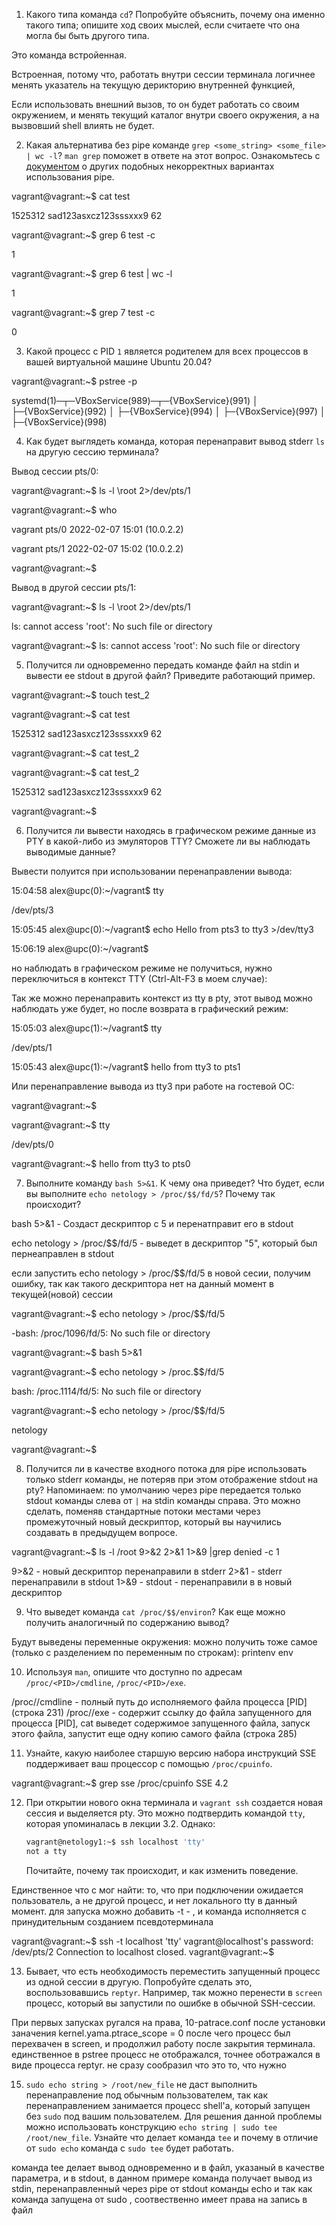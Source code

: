 
1. Какого типа команда `cd`? Попробуйте объяснить, почему она именно такого типа; опишите ход своих мыслей, если считаете что она могла бы быть другого типа.

Это команда встройенная.

Встроенная, потому что, работать внутри сессии терминала логичнее менять указатель на текущую дерикторию внутренней функцией, 

Если использовать внешний вызов, то он будет работать со своим окружением, и менять текущий каталог внутри своего окружения, а на вызвовший shell влиять не будет.  


2. Какая альтернатива без pipe команде `grep <some_string> <some_file> | wc -l`? `man grep` поможет в ответе на этот вопрос. Ознакомьтесь с [документом](http://www.smallo.ruhr.de/award.html) о других подобных некорректных вариантах использования pipe.

vagrant@vagrant:~$ cat test

1525312 sad123asxcz123sssxxx9 62

vagrant@vagrant:~$ grep 6 test -c

1

vagrant@vagrant:~$ grep 6 test | wc -l

1

vagrant@vagrant:~$ grep 7 test -c

0


3. Какой процесс с PID `1` является родителем для всех процессов в вашей виртуальной машине Ubuntu 20.04?


vagrant@vagrant:~$ pstree -p

systemd(1)─┬─VBoxService(989)─┬─{VBoxService}(991)
           │                  ├─{VBoxService}(992)
           │                  ├─{VBoxService}(994)
           │                  ├─{VBoxService}(997)
           │                  ├─{VBoxService}(998)

4. Как будет выглядеть команда, которая перенаправит вывод stderr `ls` на другую сессию терминала?

Вывод сессии pts/0:

vagrant@vagrant:~$ ls -l \root 2>/dev/pts/1

vagrant@vagrant:~$ who

vagrant  pts/0        2022-02-07 15:01 (10.0.2.2)

vagrant  pts/1        2022-02-07 15:02 (10.0.2.2)

vagrant@vagrant:~$

Вывод в другой сессии pts/1:

vagrant@vagrant:~$ ls -l \root 2>/dev/pts/1

ls: cannot access 'root': No such file or directory

vagrant@vagrant:~$ ls: cannot access 'root': No such file or directory


5. Получится ли одновременно передать команде файл на stdin и вывести ее stdout в другой файл? Приведите работающий пример.

vagrant@vagrant:~$ touch test_2

vagrant@vagrant:~$ cat test

1525312 sad123asxcz123sssxxx9 62

vagrant@vagrant:~$ cat <test >test_2

vagrant@vagrant:~$ cat test_2

1525312 sad123asxcz123sssxxx9 62

vagrant@vagrant:~$

6. Получится ли вывести находясь в графическом режиме данные из PTY в какой-либо из эмуляторов TTY? Сможете ли вы наблюдать выводимые данные?

Вывести полуится при использовании перенаправлении вывода:
    
15:04:58 alex@upc(0):~/vagrant$ tty
   
 /dev/pts/3
   
 15:05:45 alex@upc(0):~/vagrant$ echo Hello from pts3 to tty3 >/dev/tty3
  
 15:06:19 alex@upc(0):~/vagrant$ 

но наблюдать в графическом режиме не получиться, нужно переключиться в контекст TTY (Ctrl-Alt-F3 в моем случае):


Так же можно перенаправить контекст из tty в pty, этот вывод можно наблюдать уже будет, но после возврата в графический режим:
    
15:05:03 alex@upc(1):~/vagrant$ tty

/dev/pts/1

15:05:43 alex@upc(1):~/vagrant$ hello from tty3 to pts1


Или перенаправление вывода из tty3 при работе на гостевой ОС:
   
 vagrant@vagrant:~$ 
    
vagrant@vagrant:~$ tty
    
/dev/pts/0
    
vagrant@vagrant:~$ hello from tty3 to pts0

7. Выполните команду `bash 5>&1`. К чему она приведет? Что будет, если вы выполните `echo netology > /proc/$$/fd/5`? Почему так происходит?

bash 5>&1 - Создаст дескриптор с 5 и перенатправит его в stdout

echo netology > /proc/$$/fd/5 - выведет в дескриптор "5", который был пернеаправлен в stdout

если запустить echo netology > /proc/$$/fd/5 в новой сесии, получим ошибку, так как такого дескриптора нет на данный момент в текущей(новой) сессии

    
vagrant@vagrant:~$ echo netology > /proc/$$/fd/5

-bash: /proc/1096/fd/5: No such file or directory

vagrant@vagrant:~$ bash 5>&1

vagrant@vagrant:~$ echo netology > /proc.$$/fd/5

bash: /proc.1114/fd/5: No such file or directory

vagrant@vagrant:~$ echo netology > /proc/$$/fd/5

netology

vagrant@vagrant:~$ 

8. Получится ли в качестве входного потока для pipe использовать только stderr команды, не потеряв при этом отображение stdout на pty? Напоминаем: по умолчанию через pipe передается только stdout команды слева от `|` на stdin команды справа.
Это можно сделать, поменяв стандартные потоки местами через промежуточный новый дескриптор, который вы научились создавать в предыдущем вопросе.

vagrant@vagrant:~$ ls -l /root 9>&2 2>&1 1>&9 |grep denied -c 
1

9>&2 - новый дескриптор перенаправили в stderr
2>&1 - stderr перенаправили в stdout 
1>&9 - stdout - перенаправили в в новый дескриптор

9. Что выведет команда `cat /proc/$$/environ`? Как еще можно получить аналогичный по содержанию вывод?

Будут выведены переменные окружения:
можно получить тоже самое (только с разделением по переменным по строкам):
printenv
env

10. Используя `man`, опишите что доступно по адресам `/proc/<PID>/cmdline`, `/proc/<PID>/exe`.

/proc/<PID>/cmdline - полный путь до исполняемого файла процесса [PID]  (строка 231)
/proc/<PID>/exe - содержит ссылку до файла запущенного для процесса [PID], 
                        cat выведет содержимое запущенного файла, 
                        запуск этого файла,  запустит еще одну копию самого файла  (строка 285)

11. Узнайте, какую наиболее старшую версию набора инструкций SSE поддерживает ваш процессор с помощью `/proc/cpuinfo`.

vagrant@vagrant:~$ grep sse /proc/cpuinfo
SSE 4.2

12. При открытии нового окна терминала и `vagrant ssh` создается новая сессия и выделяется pty. Это можно подтвердить командой `tty`, которая упоминалась в лекции 3.2. Однако:

     ```bash
     vagrant@netology1:~$ ssh localhost 'tty'
     not a tty
     ```

     Почитайте, почему так происходит, и как изменить поведение.

Единственное что с мог найти: то, что при подключении ожидается пользователь, а не другой процесс, и нет локального tty в данный момент. 
для запуска можно добавить -t - , и команда исполняется c принудительным созданием псевдотерминала

vagrant@vagrant:~$ ssh -t localhost 'tty'
vagrant@localhost's password: 
/dev/pts/2
Connection to localhost closed.
vagrant@vagrant:~$ 

13. Бывает, что есть необходимость переместить запущенный процесс из одной сессии в другую. Попробуйте сделать это, воспользовавшись `reptyr`. Например, так можно перенести в `screen` процесс, который вы запустили по ошибке в обычной SSH-сессии.

При первых запусках ругался на права, 10-patrace.conf
после установки заначения  kernel.yama.ptrace_scope = 0
после чего процесс был перехвачен в screen, и продолжил работу после закрытия терминала. 
единственное в pstree процесс не отображался, точнее оботражался в виде процесса reptyr. не сразу сообразил что это то, что нужно 

15. `sudo echo string > /root/new_file` не даст выполнить перенаправление под обычным пользователем, так как перенаправлением занимается процесс shell'а, который запущен без `sudo` под вашим пользователем. Для решения данной проблемы можно использовать конструкцию `echo string | sudo tee /root/new_file`. Узнайте что делает команда `tee` и почему в отличие от `sudo echo` команда с `sudo tee` будет работать.

команда tee делает вывод одновременно и в файл, указаный в качестве параметра, и в stdout, 
в данном примере команда получает вывод из stdin, перенаправленный через pipe от stdout команды echo
и так как команда запущена от sudo , соотвественно имеет права на запись в файл